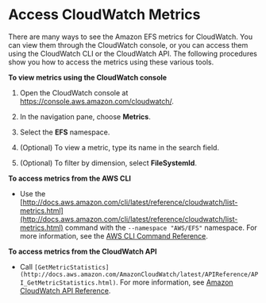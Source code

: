 # Access CloudWatch Metrics<a name="accessingmetrics"></a>

 There are many ways to see the Amazon EFS metrics for CloudWatch\. You can view them through the CloudWatch console, or you can access them using the CloudWatch CLI or the CloudWatch API\. The following procedures show you how to access the metrics using these various tools\.

**To view metrics using the CloudWatch console**

1. Open the CloudWatch console at [https://console\.aws\.amazon\.com/cloudwatch/](https://console.aws.amazon.com/cloudwatch)\.

1. In the navigation pane, choose **Metrics**\. 

1. Select the **EFS** namespace\.

1. \(Optional\) To view a metric, type its name in the search field\.

1. \(Optional\) To filter by dimension, select **FileSystemId**\.

**To access metrics from the AWS CLI**

+  Use the [http://docs.aws.amazon.com/cli/latest/reference/cloudwatch/list-metrics.html](http://docs.aws.amazon.com/cli/latest/reference/cloudwatch/list-metrics.html) command with the `--namespace "AWS/EFS"` namespace\. For more information, see the [AWS CLI Command Reference](http://docs.aws.amazon.com/cli/latest/reference/)\. 

**To access metrics from the CloudWatch API**

+  Call `[GetMetricStatistics](http://docs.aws.amazon.com/AmazonCloudWatch/latest/APIReference/API_GetMetricStatistics.html)`\. For more information, see [Amazon CloudWatch API Reference](http://docs.aws.amazon.com/AmazonCloudWatch/latest/APIReference/)\. 